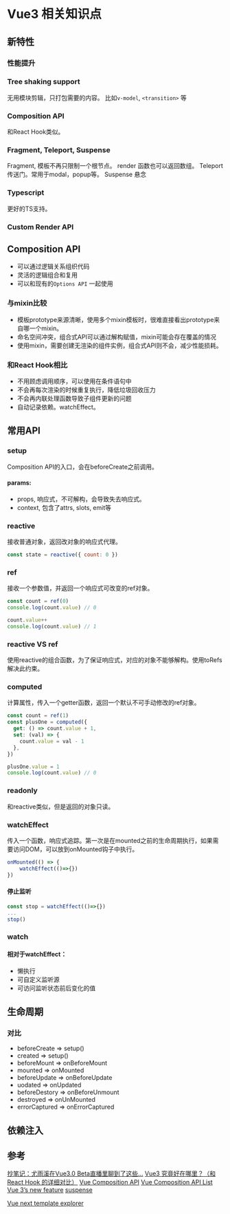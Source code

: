 # Vue3 相关知识点

## 新特性

### 性能提升

### Tree shaking support

无用模块剪辑，只打包需要的内容。
比如`v-model`, `<transition>` 等

### Composition API

和React Hook类似。

### Fragment, Teleport, Suspense

Fragment, 模板不再只限制一个根节点。
render 函数也可以返回数组。
Teleport 传送门。常用于modal，popup等。
Suspense 悬念

### Typescript

更好的TS支持。

### Custom Render API

## Composition  API

- 可以通过逻辑关系组织代码
- 灵活的逻辑组合和复用
- 可以和现有的`Options API` 一起使用

### 与mixin比较

- 模板prototype来源清晰，使用多个mixin模板时，很难直接看出prototype来自哪一个mixin。
- 命名空间冲突，组合式API可以通过解构赋值，mixin可能会存在覆盖的情况
- 使用mixin，需要创建无渲染的组件实例，组合式API则不会，减少性能损耗。

### 和React Hook相比

- 不用顾虑调用顺序，可以使用在条件语句中
- 不会再每次渲染的时候重复执行，降低垃圾回收压力
- 不会再内联处理函数导致子组件更新的问题
- 自动记录依赖。watchEffect。

## 常用API

### setup

Composition API的入口，会在beforeCreate之前调用。

#### params:

- props, 响应式，不可解构，会导致失去响应式。
- context, 包含了attrs, slots, emit等

### reactive

接收普通对象，返回改对象的响应式代理。

```js
const state = reactive({ count: 0 })
```

### ref

接收一个参数值，并返回一个响应式可改变的ref对象。

```js
const count = ref(0)
console.log(count.value) // 0

count.value++
console.log(count.value) // 1
```

### reactive VS ref

使用reactive的组合函数，为了保证响应式，对应的对象不能够解构。使用toRefs解决此约束。

### computed

计算属性，传入一个getter函数，返回一个默认不可手动修改的ref对象。

```js
const count = ref(1)
const plusOne = computed({
  get: () => count.value + 1,
  set: (val) => {
    count.value = val - 1
  },
})

plusOne.value = 1
console.log(count.value) // 0
```

### readonly

和reactive类似，但是返回的对象只读。

### watchEffect

传入一个函数，响应式追踪。第一次是在mounted之前的生命周期执行，如果需要访问DOM，可以放到onMounted钩子中执行。

```js
onMounted(() => {
    watchEffect(()=>{})
})
```

#### 停止监听

```js
const stop = watchEffect(()=>{})
...
stop()
```

### watch

#### 相对于watchEffect：

- 懒执行
- 可自定义监听源
- 可访问监听状态前后变化的值

## 生命周期

### 对比

- beforeCreate => setup()
- created => setup()
- beforeMount => onBeforeMount
- mounted => onMounted
- beforeUpdate => onBeforeUpdate
- uodated => onUpdated
- beforeDestory => onBeforeUnmount
- destroyed => onUnMounted
- errorCaptured => onErrorCaptured

## 依赖注入

## 参考

[抄笔记：尤雨溪在Vue3.0 Beta直播里聊到了这些…](https://juejin.im/post/5e9f6b3251882573a855cd52)
[Vue3 究竟好在哪里？（和 React Hook 的详细对比）](https://juejin.im/post/5e9ce011f265da47b8450c11)
[Vue Composition API](https://composition-api.vuejs.org/zh/#%E5%8A%A8%E6%9C%BA%E4%B8%8E%E7%9B%AE%E7%9A%84)
[Vue Composition API List](https://composition-api.vuejs.org/zh/api.html#setup)
[<Teleport /> Vue 3’s new feature](https://medium.com/@patelvivek2530/teleport-vue-3s-new-feature-a887fe05fd87)
[suspense](https://vueschool.io/articles/vuejs-tutorials/suspense-new-feature-in-vue-3/)


[Vue next template explorer](https://vue-next-template-explorer.netlify.app/#%7B%22src%22%3A%22%3Cdiv%3EHello%20World!%3C%2Fdiv%3E%22%2C%22options%22%3A%7B%22mode%22%3A%22module%22%2C%22prefixIdentifiers%22%3Afalse%2C%22optimizeImports%22%3Afalse%2C%22hoistStatic%22%3Afalse%2C%22cacheHandlers%22%3Afalse%2C%22scopeId%22%3Anull%2C%22ssrCssVars%22%3A%22%7B%20color%20%7D%22%7D%7D)

